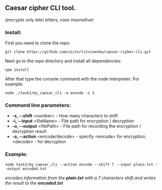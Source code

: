 ## Caesar cipher CLI tool.
*(encrypts only latin letters, case insensitive)*

### Install:
First you need to clone the repo:
```
git clone https://github.com/victorlitvinenko/caesar-cipher-cli.git
```
Next go to the repo directory and install all dependencies:
```
npm install
```
After that type the console command with the node interpreter. For example:
```
node ./task1/my_caesar_cli -a encode -s 3
```

### Сommand line parameters:

- **-s, --shift** \<number\> - How many characters to shift
- **-i, --input** \<fileName\> - File path for encryption / decryption
- **-o, --output** \<filePath\> - File path for recording the encryption / decryption result
- **-a, --action** \<encode/decode\> - specify \<encode\> for encryption, \<decode\> - for decryption

### Example:
```
node task1/my_caesar_cli --action encode --shift 7 --input plain.txt --output encoded.txt
```
*encodes information from the **plain.txt** with a 7 characters shift and writes the result to the **encoded.txt*** 
